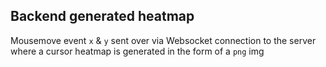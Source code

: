 ## Backend generated heatmap

Mousemove event `x` & `y` sent over via Websocket connection to the server where a cursor heatmap is generated in the form of a `png` img
